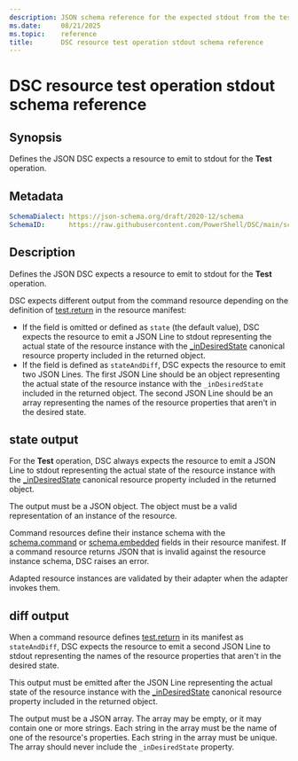 ```yaml
---
description: JSON schema reference for the expected stdout from the test resource operation
ms.date:     08/21/2025
ms.topic:    reference
title:       DSC resource test operation stdout schema reference
---
```


# DSC resource test operation stdout schema reference

## Synopsis

Defines the JSON DSC expects a resource to emit to stdout for the **Test** operation.

## Metadata

```yaml
SchemaDialect: https://json-schema.org/draft/2020-12/schema
SchemaID:      https://raw.githubusercontent.com/PowerShell/DSC/main/schemas/v3.1.0/resource/stdout/test.json
```

## Description

Defines the JSON DSC expects a resource to emit to stdout for the **Test** operation.

DSC expects different output from the command resource depending on the definition of
[test.return][01] in the resource manifest:

- If the field is omitted or defined as `state` (the default value), DSC expects the resource to
  emit a JSON Line to stdout representing the actual state of the resource instance with the
  [_inDesiredState][02] canonical resource property included in the returned object.
- If the field is defined as `stateAndDiff`, DSC expects the resource to emit two JSON Lines. The
  first JSON Line should be an object representing the actual state of the resource instance with
  the `_inDesiredState` included in the returned object. The second JSON Line should be an array
  representing the names of the resource properties that aren't in the desired state.

## state output

For the **Test** operation, DSC always expects the resource to emit a JSON Line to stdout
representing the actual state of the resource instance with the [_inDesiredState][02] canonical
resource property included in the returned object.

The output must be a JSON object. The object must be a valid representation of an instance of the
resource.

Command resources define their instance schema with the [schema.command][03] or
[schema.embedded][04] fields in their resource manifest. If a command resource returns JSON that is
invalid against the resource instance schema, DSC raises an error.

Adapted resource instances are validated by their adapter when the adapter invokes them.

## diff output

When a command resource defines [test.return][01] in its manifest as `stateAndDiff`, DSC expects
the resource to emit a second JSON Line to stdout representing the names of the resource properties
that aren't in the desired state.

This output must be emitted after the JSON Line representing the actual state of the resource
instance with the [_inDesiredState][02] canonical resource property included in the returned
object.

The output must be a JSON array. The array may be empty, or it may contain one or more strings.
Each string in the array must be the name of one of the resource's properties. Each string in the
array must be unique. The array should never include the `_inDesiredState` property.

<!-- Reference link definitions -->
[01]: ../manifest/test.md#return
[02]: ../properties/inDesiredState.md
[03]: ../manifest/schema/property.md
[04]: ../manifest/schema/embedded.md
